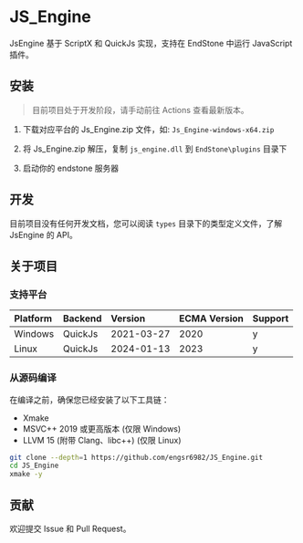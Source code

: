 # JS_Engine

JsEngine 基于 ScriptX 和 QuickJs 实现，支持在 EndStone 中运行 JavaScript 插件。

## 安装

> 目前项目处于开发阶段，请手动前往 Actions 查看最新版本。

1. 下载对应平台的 Js_Engine.zip 文件，如: `Js_Engine-windows-x64.zip`

2. 将 Js_Engine.zip 解压，复制 `js_engine.dll` 到 `EndStone\plugins` 目录下

3. 启动你的 endstone 服务器

## 开发

目前项目没有任何开发文档，您可以阅读 `types` 目录下的类型定义文件，了解 JsEngine 的 API。

## 关于项目

### 支持平台

| Platform | Backend | Version    | ECMA Version | Support |
| :------- | :------ | :--------- | :----------- | :------ |
| Windows  | QuickJs | 2021-03-27 | 2020         | y       |
| Linux    | QuickJs | 2024-01-13 | 2023         | y       |

### 从源码编译

在编译之前，确保您已经安装了以下工具链：

- Xmake
- MSVC++ 2019 或更高版本 (仅限 Windows)
- LLVM 15 (附带 Clang、libc++) (仅限 Linux)

```bash
git clone --depth=1 https://github.com/engsr6982/JS_Engine.git
cd JS_Engine
xmake -y
```

## 贡献

欢迎提交 Issue 和 Pull Request。
